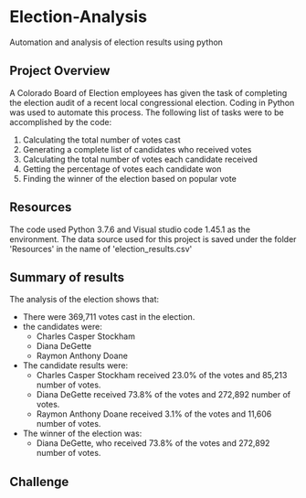 # Election-Analysis
Automation and analysis of election results using python

## Project Overview

A Colorado Board of Election employees has given the task of completing the election audit of a recent local congressional election. Coding in Python was used to automate this process.
The following list of tasks were to be accomplished by the code:
1. Calculating the total number of votes cast
2. Generating a complete list of candidates who received votes
3. Calculating the total number of votes each candidate received
4. Getting the percentage of votes each candidate won
5. Finding the winner of the election based on popular vote

## Resources
The code used Python 3.7.6 and Visual studio code 1.45.1 as the environment. The data source used for this project is saved under the folder 'Resources' in the name of 'election_results.csv'

## Summary of results
The analysis of the election shows that:
* There were 369,711 votes cast in the election. 
* the candidates were:
  * Charles Casper Stockham
  * Diana DeGette
  * Raymon Anthony Doane
* The candidate results were:
  * Charles Casper Stockham received 23.0% of the votes and 85,213 number of votes.
  * Diana DeGette received 73.8% of the votes and 272,892 number of votes.
  * Raymon Anthony Doane received 3.1% of the votes and 11,606 number of votes.
* The winner of the election was:
  * Diana DeGette, who received 73.8% of the votes and 272,892 number of votes.
  
## Challenge




